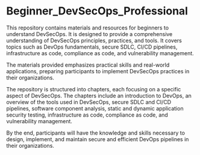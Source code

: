 # Beginner_DevSecOps_Professional
This repository contains materials and resources for beginners to understand DevSecOps. It is designed to provide a comprehensive understanding of DevSecOps principles, practices, and tools. It covers topics such as DevOps fundamentals, secure SDLC, CI/CD pipelines, infrastructure as code, compliance as code, and vulnerability management.

The materials provided emphasizes practical skills and real-world applications, preparing participants to implement DevSecOps practices in their organizations. 

The repository is structured into chapters, each focusing on a specific aspect of DevSecOps. The chapters include an introduction to DevOps, an overview of the tools used in DevSecOps, secure SDLC and CI/CD pipelines, software component analysis, static and dynamic application security testing, infrastructure as code, compliance as code, and vulnerability management.

By the end, participants will have the knowledge and skills necessary to design, implement, and maintain secure and efficient DevOps pipelines in their organizations.

